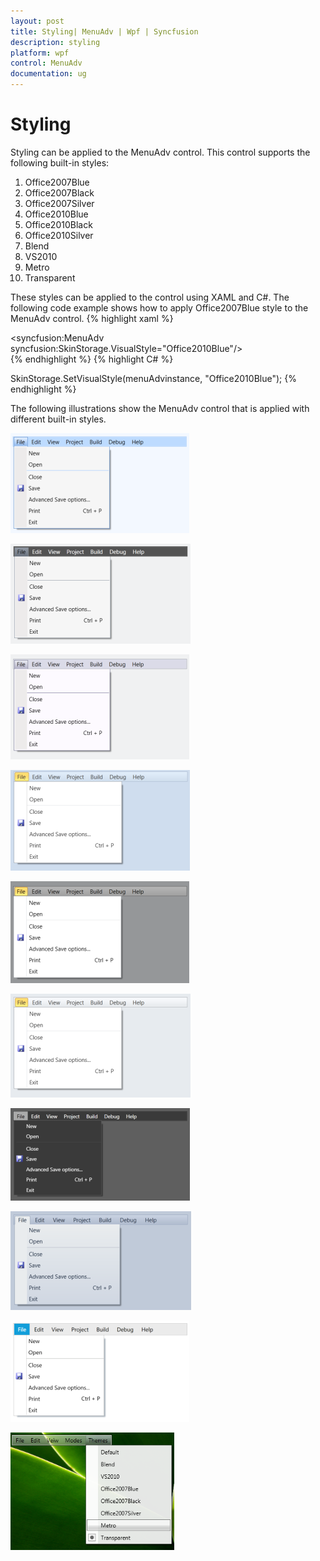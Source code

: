 ```yaml
---
layout: post
title: Styling| MenuAdv | Wpf | Syncfusion
description: styling
platform: wpf
control: MenuAdv
documentation: ug
---
```


# Styling

Styling can be applied to the MenuAdv control. This control supports the following built-in styles:

1. Office2007Blue
2. Office2007Black
3. Office2007Silver
4. Office2010Blue
5. Office2010Black
6. Office2010Silver
7. Blend
8. VS2010
9. Metro
10. Transparent

These styles can be applied to the control using XAML and C#. The following code example shows how to apply Office2007Blue style to the MenuAdv control.
{% highlight xaml %}



<syncfusion:MenuAdv        syncfusion:SkinStorage.VisualStyle="Office2010Blue"/>    
{% endhighlight %}
{% highlight C# %}


SkinStorage.SetVisualStyle(menuAdvinstance, "Office2010Blue");</td></tr>
{% endhighlight %}


The following illustrations show the MenuAdv control that is applied with different built-in styles.

![](Styling_images/Styling_img1.png)


![](Styling_images/Styling_img2.png)


![](Styling_images/Styling_img3.png)


![](Styling_images/Styling_img4.png)


![](Styling_images/Styling_img5.png)


![](Styling_images/Styling_img6.png)


![](Styling_images/Styling_img7.png)


![](Styling_images/Styling_img8.png)


![](Styling_images/Styling_img9.png)


![](Styling_images/Styling_img10.png)


